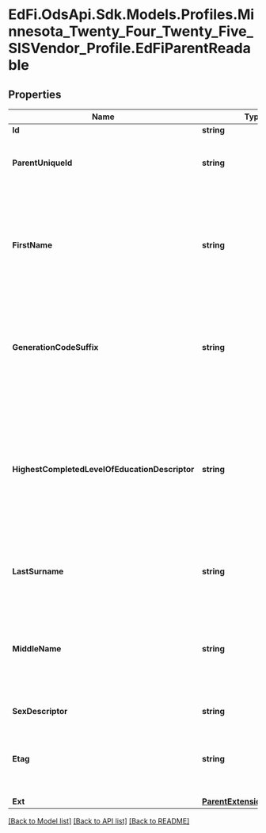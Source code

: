# EdFi.OdsApi.Sdk.Models.Profiles.Minnesota_Twenty_Four_Twenty_Five_SISVendor_Profile.EdFiParentReadable

## Properties

Name | Type | Description | Notes
------------ | ------------- | ------------- | -------------
**Id** | **string** |  | [optional] 
**ParentUniqueId** | **string** | A unique alphanumeric code assigned to a parent. | 
**FirstName** | **string** | A name given to an individual at birth, baptism, or during another naming ceremony, or through legal change. | 
**GenerationCodeSuffix** | **string** | An appendage, if any, used to denote an individual&#39;s generation in his family (e.g., Jr., Sr., III). | [optional] 
**HighestCompletedLevelOfEducationDescriptor** | **string** | The extent of formal instruction an individual has received (e.g., the highest grade in school completed or its equivalent or the highest degree received). | [optional] 
**LastSurname** | **string** | The name borne in common by members of a family. | 
**MiddleName** | **string** | A secondary name given to an individual at birth, baptism, or during another naming ceremony. | [optional] 
**SexDescriptor** | **string** | A person&#39;s gender. | [optional] 
**Etag** | **string** | A unique system-generated value that identifies the version of the resource. | [optional] 
**Ext** | [**ParentExtensionsReadable**](ParentExtensionsReadable.md) |  | [optional] 

[[Back to Model list]](../README.md#documentation-for-models) [[Back to API list]](../README.md#documentation-for-api-endpoints) [[Back to README]](../README.md)


